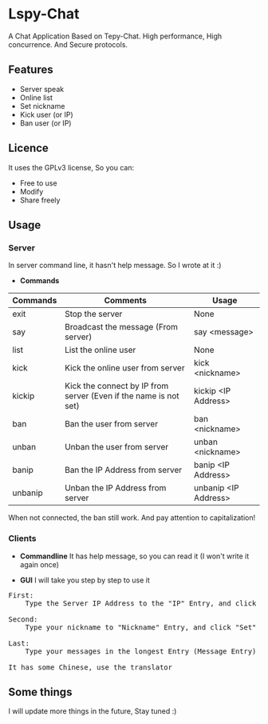 # Lspy-Chat
A Chat Application Based on Tepy-Chat. High performance, High concurrence. And Secure protocols.

## Features

+ Server speak
+ Online list
+ Set nickname
+ Kick user (or IP)
+ Ban user (or IP)

## Licence

It uses the GPLv3 license, So you can:

+ Free to use
+ Modify
+ Share freely

## Usage

### Server

In server command line, it hasn't help message. So I wrote at it :\)

+ **Commands**

| Commands | Comments | Usage |
| --- | --- | --- |
| exit | Stop the server | None |
| say | Broadcast the message (From server) | say \<message\> |
| list | List the online user | None |
| kick | Kick the online user from server | kick \<nickname\> |
| kickip | Kick the connect by IP from server (Even if the name is not set)| kickip \<IP Address\> |
| ban | Ban the user from server | ban \<nickname\> |
| unban | Unban the user from server | unban \<nickname\> |
| banip | Ban the IP Address from server | banip \<IP Address\> |
| unbanip | Unban the IP Address from server | unbanip \<IP Address\> |

When not connected, the ban still work. 
And pay attention to capitalization!

### Clients

+ **Commandline**
It has help message, so you can read it (I won't write it again once)

+ **GUI**
I will take you step by step to use it
<pre>
First:
    Type the Server IP Address to the "IP" Entry, and click the "Connect" Button

Second:
    Type your nickname to "Nickname" Entry, and click "Set" Button (after you connected)

Last:
    Type your messages in the longest Entry (Message Entry) and Return (or click the "Send" Button)

It has some Chinese, use the translator
</pre>

## Some things

I will update more things in the future, Stay tuned :\)